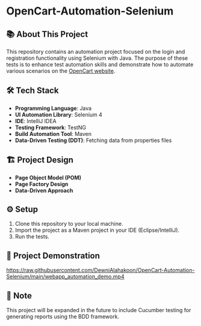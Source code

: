 # OpenCart-Automation-Selenium

## 📚 About This Project

This repository contains an automation project focused on the login and registration functionality using Selenium with Java. The purpose of these tests is to enhance test automation skills and demonstrate how to automate various scenarios on the [OpenCart website](https://naveenautomationlabs.com/opencart/).

## 🛠️ Tech Stack
- **Programming Language**: Java
- **UI Automation Library**: Selenium 4
- **IDE**: IntelliJ IDEA
- **Testing Framework**: TestNG
- **Build Automation Tool**: Maven
- **Data-Driven Testing (DDT)**: Fetching data from properties files

## 🏗️ Project Design
- **Page Object Model (POM)**
- **Page Factory Design**
- **Data-Driven Approach**

## ⚙️ Setup
1. Clone this repository to your local machine.
2. Import the project as a Maven project in your IDE (Eclipse/IntelliJ).
3. Run the tests.

## 🎥 Project Demonstration

https://raw.githubusercontent.com/DewniAlahakoon/OpenCart-Automation-Selenium/main/webapp_automation_demo.mp4

## 📝 Note
This project will be expanded in the future to include Cucumber testing for generating reports using the BDD framework.
